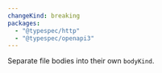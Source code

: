 ```yaml
---
changeKind: breaking
packages:
  - "@typespec/http"
  - "@typespec/openapi3"
---
```


Separate file bodies into their own `bodyKind`.